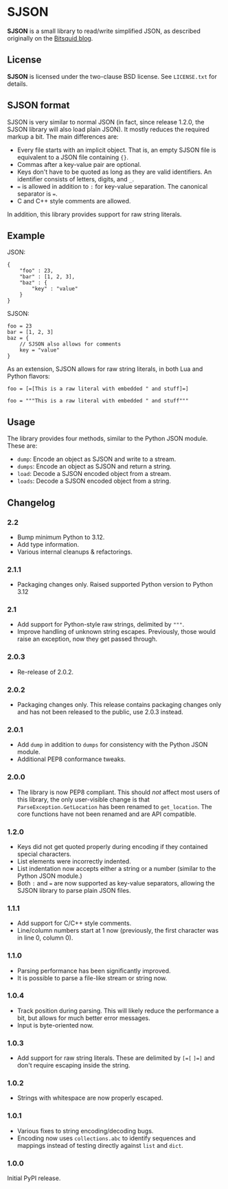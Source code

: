 SJSON
=====

**SJSON** is a small library to read/write simplified JSON, as described originally on the [Bitsquid blog](http://bitsquid.blogspot.de/2009/10/simplified-json-notation.html).

License
-------

**SJSON** is licensed under the two-clause BSD license. See `LICENSE.txt` for details.

SJSON format
------------

SJSON is very similar to normal JSON (in fact, since release 1.2.0, the SJSON library will also load plain JSON). It mostly reduces the required markup a bit. The main differences are:

* Every file starts with an implicit object. That is, an empty SJSON file is equivalent to a JSON file containing `{}`.
* Commas after a key-value pair are optional.
* Keys don't have to be quoted as long as they are valid identifiers. An identifier consists of letters, digits, and `_`.
* `=` is allowed in addition to `:` for key-value separation. The canonical separator is `=`.
* C and C++ style comments are allowed.

In addition, this library provides support for raw string literals.

Example
-------

JSON:

    {
        "foo" : 23,
        "bar" : [1, 2, 3],
        "baz" : {
            "key" : "value"
        }
    }

SJSON:

    foo = 23
    bar = [1, 2, 3]
    baz = {
        // SJSON also allows for comments
        key = "value"
    }

As an extension, SJSON allows for raw string literals, in both Lua and Python flavors:

    foo = [=[This is a raw literal with embedded " and stuff]=]

    foo = """This is a raw literal with embedded " and stuff"""

Usage
-----

The library provides four methods, similar to the Python JSON module. These are:

* `dump`: Encode an object as SJSON and write to a stream.
* `dumps`: Encode an object as SJSON and return a string.
* `load`: Decode a SJSON encoded object from a stream.
* `loads`: Decode a SJSON encoded object from a string.

Changelog
---------

### 2.2

* Bump minimum Python to 3.12.
* Add type information.
* Various internal cleanups & refactorings.

### 2.1.1

* Packaging changes only. Raised supported Python version to Python 3.12

### 2.1

* Add support for Python-style raw strings, delimited by `"""`.
* Improve handling of unknown string escapes. Previously, those would raise an exception, now they get passed through.

### 2.0.3

* Re-release of 2.0.2.

### 2.0.2

* Packaging changes only. This release contains packaging changes only and has not been released to the public, use 2.0.3 instead.

### 2.0.1

* Add `dump` in addition to `dumps` for consistency with the Python JSON module.
* Additional PEP8 conformance tweaks.

### 2.0.0

* The library is now PEP8 compliant. This should *not* affect most users of this library, the only user-visible change is that `ParseException.GetLocation` has been renamed to `get_location`. The core functions have not been renamed and are API compatible.

### 1.2.0

* Keys did not get quoted properly during encoding if they contained special characters.
* List elements were incorrectly indented.
* List indentation now accepts either a string or a number (similar to the Python JSON module.)
* Both `:` and `=` are now supported as key-value separators, allowing the SJSON library to parse plain JSON files.

### 1.1.1

* Add support for C/C++ style comments.
* Line/column numbers start at 1 now (previously, the first character was in line 0, column 0).

### 1.1.0

* Parsing performance has been significantly improved.
* It is possible to parse a file-like stream or string now.

### 1.0.4

* Track position during parsing. This will likely reduce the performance a bit, but allows for much better error messages.
* Input is byte-oriented now.

### 1.0.3

* Add support for raw string literals. These are delimited by `[=[` `]=]` and don't require escaping inside the string.

### 1.0.2

* Strings with whitespace are now properly escaped.

### 1.0.1

* Various fixes to string encoding/decoding bugs.
* Encoding now uses `collections.abc` to identify sequences and mappings instead of testing directly against `list` and `dict`.

### 1.0.0

Initial PyPI release.
